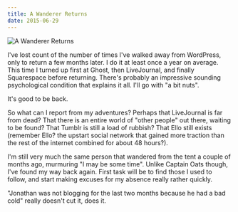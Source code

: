 ```yaml
---
title: A Wanderer Returns
date: 2015-06-29
---
```


![A Wanderer Returns](https://source.unsplash.com/X6cChncECA8/1600x900)

I've lost count of the number of times I've walked away from WordPress, only to return a few months later. I do it at least once a year on average. This time I turned up first at Ghost, then LiveJournal, and finally Squarespace before returning. There's probably an impressive sounding psychological condition that explains it all. I'll go with "a bit nuts".

It's good to be back.

So what can I report from my adventures? Perhaps that LiveJournal is far from dead? That there is an entire world of "other people" out there, waiting to be found? That Tumblr is still a load of rubbish? That Ello still exists (remember Ello? the upstart social network that gained more traction than the rest of the internet combined for about 48 hours?).

I'm still very much the same person that wandered from the tent a couple of months ago, murmuring "I may be some time". Unlike Captain Oats though, I've found my way back again. First task will be to find those I used to follow, and start making excuses for my absence really rather quickly.

"Jonathan was not blogging for the last two months because he had a bad cold" really doesn't cut it, does it.